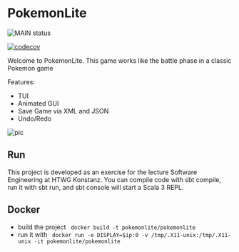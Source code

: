 # PokemonLite

![MAIN status](https://github.com/luis-stumpf/PokemonLite/actions/workflows/scala.yml/badge.svg)

[![codecov](https://codecov.io/gh/luis-stumpf/PokemonLite/undo-pokepack-refactor/development/graph/badge.svg?token=XIYI73J361)](https://codecov.io/gh/luis-stumpf/PokemonLite)

Welcome to PokemonLite. This game works like the battle phase in a classic Pokemon game

Features:
- TUI
- Animated GUI
- Save Game via XML and JSON
- Undo/Redo

![pic](pokemonlite.png)


## Run

This project is developed as an exercise for the lecture Software Engineering at HTWG Konstanz. You can compile code with sbt compile, run it with sbt run, and sbt console will start a Scala 3 REPL.

## Docker

- build the project ``` docker build -t pokemonlite/pokemonlite```
- run it with ``` docker run -e DISPLAY=$ip:0 -v /tmp/.X11-unix:/tmp/.X11-unix -it pokemonlite/pokemonlite```
